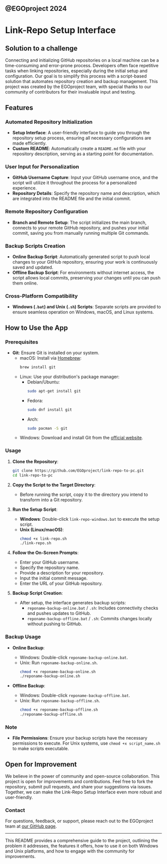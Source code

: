 @EGOproject 2024
---

# Link-Repo Setup Interface

## Solution to a challenge

Connecting and initializing GitHub repositories on a local machine can be a time-consuming and error-prone process. Developers often face repetitive tasks when linking repositories, especially during the initial setup and configuration. Our goal is to simplify this process with a script-based solution that automates repository creation and backup management. This project was created by the EGOproject team, with special thanks to our community of contributors for their invaluable input and testing.

## Features

### Automated Repository Initialization

- **Setup Interface**: A user-friendly interface to guide you through the repository setup process, ensuring all necessary configurations are made efficiently.
- **Custom README**: Automatically create a `README.md` file with your repository description, serving as a starting point for documentation.

### User Input for Personalization

- **GitHub Username Capture**: Input your GitHub username once, and the script will utilize it throughout the process for a personalized experience.
- **Repository Details**: Specify the repository name and description, which are integrated into the README file and the initial commit.

### Remote Repository Configuration

- **Branch and Remote Setup**: The script initializes the main branch, connects to your remote GitHub repository, and pushes your initial commit, saving you from manually running multiple Git commands.

### Backup Scripts Creation

- **Online Backup Script**: Automatically generated script to push local changes to your GitHub repository, ensuring your work is continuously saved and updated.
- **Offline Backup Script**: For environments without internet access, the script allows local commits, preserving your changes until you can push them online.

### Cross-Platform Compatibility

- **Windows (`.bat`) and Unix (`.sh`) Scripts**: Separate scripts are provided to ensure seamless operation on Windows, macOS, and Linux systems.

## How to Use the App

### Prerequisites

- **Git**: Ensure Git is installed on your system.
  - macOS: Install via [Homebrew](https://brew.sh/):
    ```bash
    brew install git
    ```
  - Linux: Use your distribution's package manager:
    - Debian/Ubuntu:
      ```bash
      sudo apt-get install git
      ```
    - Fedora:
      ```bash
      sudo dnf install git
      ```
    - Arch:
      ```bash
      sudo pacman -S git
      ```
  - Windows: Download and install Git from the [official website](https://git-scm.com/download/win).

### Usage

1. **Clone the Repository**:
   ```bash
   git clone https://github.com/EGOproject/link-repo-to-pc.git
   cd link-repo-to-pc
   ```

2. **Copy the Script to the Target Directory**:
   - Before running the script, copy it to the directory you intend to transform into a Git repository.

3. **Run the Setup Script**:
   - **Windows**: Double-click `link-repo-windows.bat` to execute the setup script.
   - **Unix (Linux/macOS)**:
     ```bash
     chmod +x link-repo.sh
     ./link-repo.sh
     ```

4. **Follow the On-Screen Prompts**:
   - Enter your GitHub username.
   - Specify the repository name.
   - Provide a description for your repository.
   - Input the initial commit message.
   - Enter the URL of your GitHub repository.

5. **Backup Script Creation**:
   - After setup, the interface generates backup scripts:
     - `reponame-backup-online.bat` / `.sh`: Includes connectivity checks and pushes updates to GitHub.
     - `reponame-backup-offline.bat` / `.sh`: Commits changes locally without pushing to GitHub.

### Backup Usage

- **Online Backup**:
  - Windows: Double-click `reponame-backup-online.bat`.
  - Unix: Run `reponame-backup-online.sh`.
    ```bash
    chmod +x reponame-backup-online.sh
    ./reponame-backup-online.sh
    ```

- **Offline Backup**:
  - Windows: Double-click `reponame-backup-offline.bat`.
  - Unix: Run `reponame-backup-offline.sh`.
    ```bash
    chmod +x reponame-backup-offline.sh
    ./reponame-backup-offline.sh
    ```

### Note

- **File Permissions**: Ensure your backup scripts have the necessary permissions to execute. For Unix systems, use `chmod +x script_name.sh` to make scripts executable.

## Open for Improvement

We believe in the power of community and open-source collaboration. This project is open for improvements and contributions. Feel free to fork the repository, submit pull requests, and share your suggestions via issues. Together, we can make the Link-Repo Setup Interface even more robust and user-friendly.

### Contact

For questions, feedback, or support, please reach out to the EGOproject team at [our GitHub page](https://github.com/EGOproject).

---

This README provides a comprehensive guide to the project, outlining the problem it addresses, the features it offers, how to use it on both Windows and Unix platforms, and how to engage with the community for improvements.
